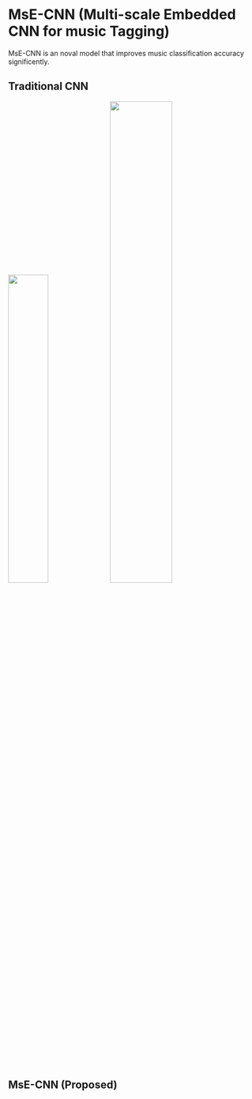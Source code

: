 # MsE-CNN (Multi-scale Embedded CNN for music Tagging)
MsE-CNN is an noval model that improves music classification accuracy significently. 

## Traditional CNN
<p>
<img src="https://github.com/nimahamidi/Music-tagging-with-multi-scale-embedded-CNN/blob/master/Images/org.png" width="40%"/>
<img src="https://github.com/nimahamidi/Music-tagging-with-multi-scale-embedded-CNN/blob/master/Images/Architecture.jpg" width="50%"/>
<p/>
  

## MsE-CNN (Proposed)


